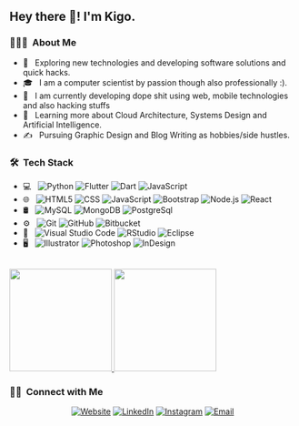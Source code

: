 <h2> Hey there 👋! I'm Kigo.</h2>

<h3> 👨🏻‍💻 &nbsp;About Me </h3>

- 🤔 &nbsp; Exploring new technologies and developing software solutions and quick hacks.
- 🎓 &nbsp; I am a computer scientist by passion though also professionally :).
- 💼 &nbsp; I am currently developing dope shit using web, mobile technologies and also hacking stuffs
- 🌱 &nbsp; Learning more about Cloud Architecture, Systems Design and Artificial Intelligence.
- ✍️ &nbsp; Pursuing Graphic Design and Blog Writing as hobbies/side hustles.

<h3> 🛠 &nbsp;Tech Stack</h3>

- 💻 &nbsp;
  ![Python](https://img.shields.io/badge/-Python-333333?style=flat&logo=python)
  ![Flutter](https://img.shields.io/badge/-Flutter-333333?style=flat&logo=Flutter&logoColor=007396)
  ![Dart](https://img.shields.io/badge/-Dart-333333?style=flat&logo=Dart&logoColor=007396)
  ![JavaScript](https://img.shields.io/badge/-JavaScript-333333?style=flat&logo=javascript)
- 🌐 &nbsp;
  ![HTML5](https://img.shields.io/badge/-HTML5-333333?style=flat&logo=HTML5)
  ![CSS](https://img.shields.io/badge/-CSS-333333?style=flat&logo=CSS3&logoColor=1572B6)
  ![JavaScript](https://img.shields.io/badge/-JavaScript-333333?style=flat&logo=javascript)
  ![Bootstrap](https://img.shields.io/badge/-Bootstrap-333333?style=flat&logo=bootstrap&logoColor=563D7C)
  ![Node.js](https://img.shields.io/badge/-Node.js-333333?style=flat&logo=node.js)
  ![React](https://img.shields.io/badge/-React-333333?style=flat&logo=react)
- 🛢 &nbsp;
  ![MySQL](https://img.shields.io/badge/-MySQL-333333?style=flat&logo=mysql)
  ![MongoDB](https://img.shields.io/badge/-MongoDB-333333?style=flat&logo=mongodb)
  ![PostgreSql](https://img.shields.io/badge/-PostgreSql-333333?style=flat&logo=postgreSql)
- ⚙️ &nbsp;
  ![Git](https://img.shields.io/badge/-Git-333333?style=flat&logo=git)
  ![GitHub](https://img.shields.io/badge/-GitHub-333333?style=flat&logo=github)
  ![Bitbucket](https://img.shields.io/badge/-Bitbucket-333333?style=flat&logo=bitbucket)
- 🔧 &nbsp;
  ![Visual Studio Code](https://img.shields.io/badge/-Visual%20Studio%20Code-333333?style=flat&logo=visual-studio-code&logoColor=007ACC)
  ![RStudio](https://img.shields.io/badge/-RStudio-333333?style=flat&logo=rstudio)
  ![Eclipse](https://img.shields.io/badge/-Eclipse-333333?style=flat&logo=eclipse-ide&logoColor=2C2255)
- 🖥 &nbsp;
  ![Illustrator](https://img.shields.io/badge/-Illustrator-333333?style=flat&logo=adobe-illustrator)
  ![Photoshop](https://img.shields.io/badge/-Photoshop-333333?style=flat&logo=adobe-photoshop)
  ![InDesign](https://img.shields.io/badge/-InDesign-333333?style=flat&logo=adobe-indesign)

<br/>

<a href="https://github.com/AVS1508">
  <img height="180em" src="https://github-readme-stats.vercel.app/api?username=kigz&theme=buefy&show_icons=true" />
  <img height="180em" src="https://github-readme-stats.vercel.app/api/top-langs/?username=kigz&theme=buefy&layout=compact" />
</a>

<br/>

<h3> 🤝🏻 &nbsp;Connect with Me </h3>

<p align="center">
<a href="https://www.briankigo.com/"><img alt="Website" src="https://img.shields.io/badge/Website-www.briankigo.com-blue?style=flat-square&logo=google-chrome"></a>
<a href="https://www.linkedin.com/in/brian-kigo-07557a122/"><img alt="LinkedIn" src="https://img.shields.io/badge/LinkedIn-Brian%20Kigo-blue?style=flat-square&logo=linkedin"></a>
<a href="https://www.instagram.com/brian_kigo/"><img alt="Instagram" src="https://img.shields.io/badge/Instagram-brian_kigo__-blue?style=flat-square&logo=instagram"></a>
<a href="mailto:kigobrian@gmail.com"><img alt="Email" src="https://img.shields.io/badge/Email-kigobrian@gmail.com-blue?style=flat-square&logo=gmail"></a>
</p>
